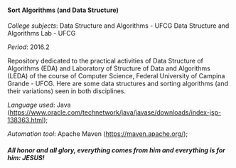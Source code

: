 #### Sort Algorithms (and Data Structure)

_College subjects_: Data Structure and Algorithms - UFCG
                    Data Structure and Algorithms Lab - UFCG

_Period_: 2016.2

Repository dedicated to the practical activities of Data Structure of Algorithms (EDA) and Laboratory of Structure of Data
and Algorithms (LEDA) of the course of Computer Science, Federal University of Campina Grande - UFCG.
Here are some data structures and sorting algorithms (and their variations) seen in both disciplines.

_Language used_: Java (https://www.oracle.com/technetwork/java/javase/downloads/index-jsp-138363.html);

_Automation tool_: Apache Maven (https://maven.apache.org/);

##### _All honor and all glory, everything comes from him and everything is for him: JESUS!_
